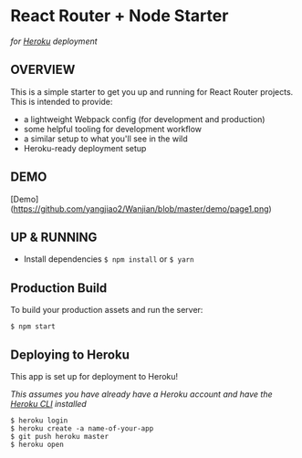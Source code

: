 # React Router + Node Starter
_for [Heroku](https://www.heroku.com/) deployment_

## OVERVIEW
This is a simple starter to get you up and running for React Router projects. This is intended to provide:

* a lightweight Webpack config (for development and production)
* some helpful tooling for development workflow
* a similar setup to what you'll see in the wild
* Heroku-ready deployment setup


## DEMO

[Demo] (https://github.com/yangjiao2/Wanjian/blob/master/demo/page1.png)

## UP & RUNNING
* Install dependencies
`$ npm install` or `$ yarn`


## Production Build
To build your production assets and run the server:
```
$ npm start
```

## Deploying to Heroku
This app is set up for deployment to Heroku!

_This assumes you have already have a Heroku account and have the [Heroku CLI](https://devcenter.heroku.com/articles/heroku-cli) installed_
```
$ heroku login
$ heroku create -a name-of-your-app
$ git push heroku master
$ heroku open
```
